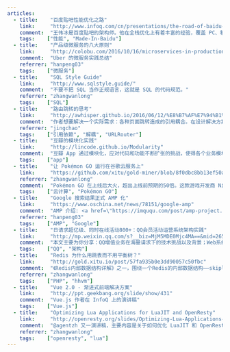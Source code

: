 ```yaml
---
articles:
  - title:    "百度贴吧性能优化之路"
    link:     "http://www.infoq.com/cn/presentations/the-road-of-baidu-teiba-performance-optimization"
    comment:  "王伟冰是百度贴吧的架构师。他在全栈优化上有着丰富的经验，覆盖 PC、移动、Native 客户端，并建立了全面的性能评估、分析、监控体系。这篇分享不只是说 case 和 show 结果，而是在方法论层面提出了一套系统的方法。"
    tags:    ["性能", "Made-In-Baidu"]
  - title:    "产品级微服务的八大原则"
    link:     "http://colobu.com/2016/10/16/microservices-in-production-notes/"
    comment:  "Uber 的微服务实践总结"
    referrer: "hanpeng03"
    tags:    ["微服务"]
  - title:    "SQL Style Guide"
    link:     "http://www.sqlstyle.guide/"
    comment:  "不要不把 SQL 当作正规语言，这就是 SQL 的代码规范。"
    referrer: "zhangwanlong"
    tags:    ["SQL"]
  - title:    "路由跳转的思考"
    link:     "http://awhisper.github.io/2016/06/12/%E8%B7%AF%E7%94%B1%E8%B7%B3%E8%BD%AC%E7%9A%84%E6%80%9D%E8%80%83/"
    comment:  "作者想要解决一个实际需求：各种页面跳转造成的引用耦合。在设计解决方案时，还要提前预知一些坑和风险，为未来业务扩展考虑。作者最终选择了URLRoute+中间人的混合方案，医疗的BMRouter也是这种思路。文章写得非常认真，每个方案的优缺点都详细列出。列出参考文章更是值得阅读。"
    referrer: "jingchao"
    tags:    ["引用依赖", "解耦", "URLRouter"]
  - title:    "豆瓣的模块化实践"
    link:     "http://lincode.github.io/Modularity"
    comment:  "豆瓣 App 通过模块化，应对代码和功能不断扩张的挑战，使得各个业务模块互不干扰，可以独立开发。在模块化过程中，也产出了一些库和工具。"
    tags:    ["app"]
  - title:    "让 Pokémon GO 运行在谷歌云服务上"
    link:     "https://github.com/xitu/gold-miner/blob/8f0dbc8bb13ef50a8b6de2cb8cca30215cd3f491/TODO/bringing-Pokemon-GO-to-life-on-Google-Cloud.md"
    referrer: "zhangwanlong"
    comment:  "Pokémon GO 在上线后大火，超出上线前预期的50倍。这款游戏开发商 Niantic 同 Google 合作，利用 Google Cloud 的多种服务，如：Kubernetes，无缝地提供了额外的处理能力，成功应对了破纪录的流量增长。"
    tags:    ["云计算", "Pokémon GO"]
  - title:    "Google 搜索结果正式 AMP 化"
    link:     "https://www.oschina.net/news/78151/google-amp"
    comment:  "AMP 介绍: <a href=\"https://imququ.com/post/amp-project.html\" target=\"_blank\">AMP，来自 Google 的移动页面优化方案</a>"
    referrer: "hanpeng03"
    tags:    ["AMP", "Google"]
  - title:    "日请求超亿级、同时在线活动800+：QQ会员活动运营系统架构实践"
    link:     "http://mp.weixin.qq.com/s?__biz=MjM5MDE0Mjc4MA==&mid=2650994472&idx=1&sn=a36467e996836eb010333d54e06fd22d&chksm=bdbf0f7b8ac8866d0549a2a294755bb7ca83117902e9c3d551016c8eafb5403a444f35b0dc7e&mpshare=1&scene=1&srcid=1020BxtZbXJAhmm07d5gmZR2#rd"
    comment:  "本文主要为你分享：QQ增值业务在海量请求下的技术挑战以及背景；Web系统高并发场景的综合优化策略；平台高可用的建设实践。"
    tags:    ["QQ", "架构"]
  - title:    "Redis 为什么用跳表而不用平衡树？"
    link:     "http://gold.xitu.io/post/57fa935b0e3dd90057c50fbc"
    comment:  "《Redis内部数据结构详解》之一，围绕一个Redis的内部数据结构——skiplist展开讨论。"
    referrer: "zhangwanlong"
    tags:    ["PHP", "hhvm"]
  - title:    "Vue 2.0 - 渐进式前端解决方案"
    link:     "http://ppt.geekbang.org/slide/show/431"
    comment:  "Vue.js 作者在 InfoQ 上的演讲稿"
    tags:    ["Vue.js"]
  - title:    "Optimizing Lua Applications for LuaJIT and OpenResty"
    link:     "http://openresty.org/slides/Optimizing-Lua-Applications-for-LuaJIT-and-OpenResty.pdf"
    comment:  "@agentzh 又一演讲稿，主要内容是关于如何优化 LuaJIT 和 OpenResty。"
    referrer: "zhangwanlong"
    tags:    ["openresty", "lua"]
---
```

